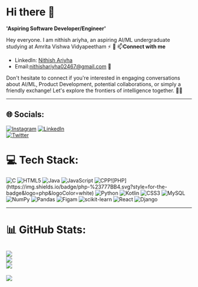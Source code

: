 # Hi there 👋

**'Aspiring Software Developer/Engineer'**

Hey everyone. I am nithish ariyha, an aspiring AI/ML undergraduate studying at Amrita Vishwa Vidyapeetham ⚡️ 🚀
📫**Connect with me**
- LinkedIn: [Nithish Ariyha](https://www.linkedin.com/in/ariyha/)
- Email:nithishariyha02467@gmail.com 📧

Don't hesitate to connect if you're interested in engaging conversations about AI/ML, Product Development, potential collaborations, or simply a friendly exchange! Let's explore the frontiers of intelligence together. 🚀🧠

---
## 🌐 Socials:
[![Instagram](https://img.shields.io/badge/Instagram-%23E4405F.svg?logo=Instagram&logoColor=white)](https://instagram.com/always_ariyha) 
[![LinkedIn](https://img.shields.io/badge/LinkedIn-%230077B5.svg?logo=linkedin&logoColor=white)](https://linkedin.com/in/ariyha)   
[![Twitter](https://img.shields.io/badge/Twitter-%231DA1F2.svg?logo=Twitter&logoColor=white)](https://twitter.com/NithishAri65935)


# 💻 Tech Stack:

![C](https://img.shields.io/badge/c-%2300599C.svg?style=for-the-badge&logo=c&logoColor=white) ![HTML5](https://img.shields.io/badge/html5-%23E34F26.svg?style=for-the-badge&logo=html5&logoColor=white) ![Java](https://img.shields.io/badge/java-%23ED8B00.svg?style=for-the-badge&logo=java&logoColor=white) ![JavaScript](https://img.shields.io/badge/javascript-%23323330.svg?style=for-the-badge&logo=javascript&logoColor=%23F7DF1E) ![CPP]([https://img.shields.io/badge/c++-%2300599C.svg?style=for-the-badge&logo=c&logoColor=white](https://img.shields.io/badge/-c++-black?logo=c%2B%2B&style=social))![PHP](https://img.shields.io/badge/php-%23777BB4.svg?style=for-the-badge&logo=php&logoColor=white) ![Python](https://img.shields.io/badge/python-3670A0?style=for-the-badge&logo=python&logoColor=ffdd54) ![Kotlin](https://img.shields.io/badge/kotlin-%231572B6.svg?style=for-the-badge&logo=kotlin&logoColor=white) ![CSS3](https://img.shields.io/badge/css3-%231572B6.svg?style=for-the-badge&logo=css3&logoColor=white)  ![MySQL](https://img.shields.io/badge/mysql-%2300f.svg?style=for-the-badge&logo=mysql&logoColor=white)  ![NumPy](https://img.shields.io/badge/numpy-%23013243.svg?style=for-the-badge&logo=numpy&logoColor=white) ![Pandas](https://img.shields.io/badge/pandas-%23150458.svg?style=for-the-badge&logo=pandas&logoColor=white) ![Figam](https://img.shields.io/badge/figma-%23FF9A00.svg?style=for-the-badge&logo=figma&logoColor=white) ![scikit-learn](https://img.shields.io/badge/scikit--learn-%23F7931E.svg?style=for-the-badge&logo=scikit-learn&logoColor=white) ![React](https://img.shields.io/badge/react-%231572B6.svg?style=for-the-badge&logo=react&logoColor=white) ![Django](https://img.shields.io/badge/django-%23ED8B00.svg?style=for-the-badge&logo=django&logoColor=white)

---
# 📊 GitHub Stats:
![](https://github-readme-stats.vercel.app/api?username=ariyha&theme=dracula&hide_border=false&include_all_commits=false&count_private=false)<br/>
![](https://github-readme-streak-stats.herokuapp.com/?user=ariyha&theme=dracula&hide_border=false)<br/>
![](https://github-readme-stats.vercel.app/api/top-langs/?username=ariyha&theme=dracula&hide_border=false&include_all_commits=false&count_private=false&layout=compact)
---
[![](https://visitcount.itsvg.in/api?id=ariyha&icon=0&color=0)](https://visitcount.itsvg.in)

<!--
**ariyha/ariyha** is a ✨ _special_ ✨ repository because its `README.md` (this file) appears on your GitHub profile.

Here are some ideas to get you started:

- 🔭 I’m currently working on ...
- 🌱 I’m currently learning ...
- 👯 I’m looking to collaborate on ...
- 🤔 I’m looking for help with ...
- 💬 Ask me about ...
- 📫 How to reach me: ...
- 😄 Pronouns: ...
- ⚡ Fun fact: ...
-->
